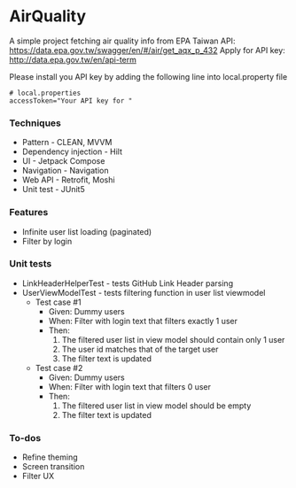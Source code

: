 # AirQuality
A simple project fetching air quality info from EPA Taiwan
API: https://data.epa.gov.tw/swagger/en/#/air/get_aqx_p_432
Apply for API key: http://data.epa.gov.tw/en/api-term

Please install you API key by adding the following line into local.property file
```
# local.properties
accessToken="Your API key for "
```

### Techniques
- Pattern - CLEAN, MVVM
- Dependency injection - Hilt
- UI - Jetpack Compose
- Navigation - Navigation
- Web API - Retrofit, Moshi
- Unit test - JUnit5

### Features
- Infinite user list loading (paginated)
- Filter by login

### Unit tests
- LinkHeaderHelperTest - tests GitHub Link Header parsing
- UserViewModelTest - tests filtering function in user list viewmodel
    - Test case #1
        - Given: Dummy users
        - When: Filter with login text that filters exactly 1 user
        - Then:
            1. The filtered user list in view model should contain only 1 user
            2. The user id matches that of the target user
            3. The filter text is updated
    - Test case #2
        - Given: Dummy users
        - When: Filter with login text that filters 0 user
        - Then:
            1. The filtered user list in view model should be empty
            2. The filter text is updated

### To-dos
- Refine theming
- Screen transition
- Filter UX
